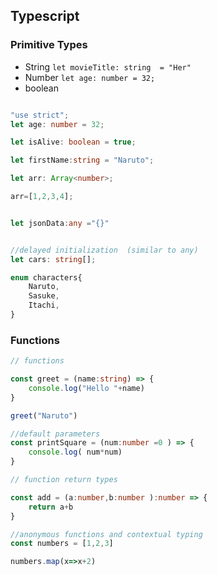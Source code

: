 ## Typescript

### Primitive Types
- String `let movieTitle: string  = "Her"`
- Number `let age: number = 32;`
- boolean

```typescript

"use strict";
let age: number = 32;

let isAlive: boolean = true;

let firstName:string = "Naruto";

let arr: Array<number>;

arr=[1,2,3,4];


let jsonData:any ="{}"


//delayed initialization  (similar to any)
let cars: string[];

enum characters{
    Naruto,
    Sasuke,
    Itachi,
}


```
### Functions
```typescript
// functions

const greet = (name:string) => {
    console.log("Hello "+name)
}

greet("Naruto")

//default parameters
const printSquare = (num:number =0 ) => {
    console.log( num*num)
}

// function return types

const add = (a:number,b:number ):number => {
    return a+b
}

//anonymous functions and contextual typing 
const numbers = [1,2,3]

numbers.map(x=>x+2)
```

